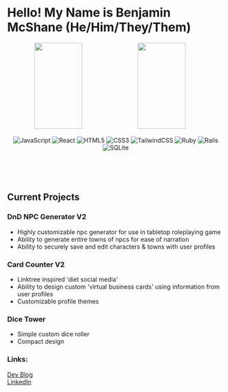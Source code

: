 # **Hello! My Name is Benjamin McShane (He/Him/They/Them)**
<p align="center">
  <img align="left" width="47%" height="200vh" style="margin_left:25%" src="https://github-readme-stats.vercel.app/api?username=BMMcShane&show_icons=true&theme=dracula"/>

  <img align="left" width="47%" height="200vh" style="margin_left:25%" src="https://github-readme-stats.vercel.app/api/top-langs/?username=BMMcShane&layout=compact&theme=dracula"/>
</p>
 
<br/><br/><br/><br/><br/><br/><br/><br/><br/><br/><br/><br/>

 <p align="center">
  <img alt="JavaScript" src="https://img.shields.io/badge/javascript-%23323330.svg?style=for-the-badge&logo=javascript&logoColor=%23F7DF1E" />
  <img alt="React" src="https://img.shields.io/badge/react-%2320232a.svg?style=for-the-badge&logo=react&logoColor=%2361DAFB" />
  <img alt="HTML5" src="https://img.shields.io/badge/html5-%23E34F26.svg?style=for-the-badge&logo=html5&logoColor=white" />
  <img alt="CSS3" src="https://img.shields.io/badge/css3-%231572B6.svg?style=for-the-badge&logo=css3&logoColor=white" />
  <img alt="TailwindCSS" src="https://img.shields.io/badge/tailwindcss-%2338B2AC.svg?style=for-the-badge&logo=tailwind-css&logoColor=white" />
  <img alt="Ruby" src="https://img.shields.io/badge/ruby-%23CC342D.svg?style=for-the-badge&logo=ruby&logoColor=white" />
  <img alt="Rails" src="https://img.shields.io/badge/rails-%23CC0000.svg?style=for-the-badge&logo=ruby-on-rails&logoColor=white" />
  <img alt="SQLite" src="https://img.shields.io/badge/sqlite-%2307405e.svg?style=for-the-badge&logo=sqlite&logoColor=white" />
 </p>
 
 <br/><br/><br/>


## Current Projects

### DnD NPC Generator V2

- Highly customizable npc generator for use in tabletop roleplaying game
- Ability to generate entire towns of npcs for ease of narration
- Ability to securely save and edit characters & towns with user profiles

### Card Counter V2

- Linktree inspired 'diet social media' 
- Ability to design custom 'virtual business cards' using information from user profiles
- Customizable profile themes

### Dice Tower

- Simple custom dice roller
- Compact design

### Links:

[Dev Blog](https://dev.to/bmmcshane)
<br/>
[LinkedIn](https://www.linkedin.com/in/benjamin-mcshane/)
